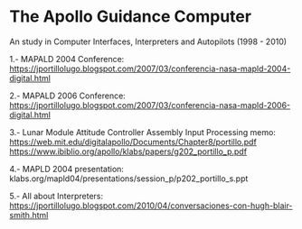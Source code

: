 # The Apollo Guidance Computer
An study in Computer Interfaces, Interpreters and Autopilots (1998 - 2010)

1.- MAPALD 2004 Conference:
https://jportillolugo.blogspot.com/2007/03/conferencia-nasa-mapld-2004-digital.html

2.- MAPALD 2006 Conference:
https://jportillolugo.blogspot.com/2007/03/conferencia-nasa-mapld-2006-digital.html

3.- Lunar Module Attitude Controller Assembly Input Processing memo:
https://web.mit.edu/digitalapollo/Documents/Chapter8/portillo.pdf
https://www.ibiblio.org/apollo/klabs/papers/g202_portillo_p.pdf

4.- MAPLD 2004 presentation:
klabs.org/mapld04/presentations/session_p/p202_portillo_s.ppt

5.- All about Interpreters:
https://jportillolugo.blogspot.com/2010/04/conversaciones-con-hugh-blair-smith.html
